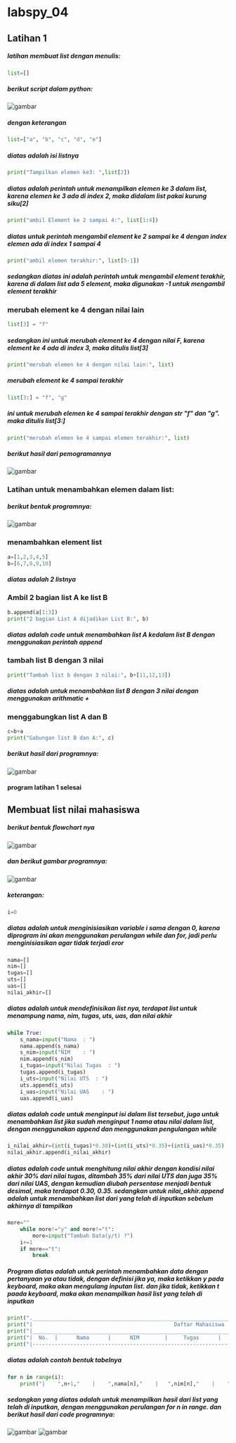 # labspy_04
## Latihan 1
##### latihan membuat list dengan menulis:
```python
list=[]
```
##### berikut script dalam python:
![gambar](ss/ss1.png)

##### dengan keterangan
```python
list=["a", "b", "c", "d", "e"]
```
##### diatas adalah isi listnya
```python
print("Tampilkan elemen ke3: ",list[2])
```
##### diatas adalah perintah untuk menampilkan elemen ke 3 dalam list, karena elemen ke 3 ada di index 2, maka didalam list pakai kurung siku[2]
```python
print("ambil Element ke 2 sampai 4:", list[1:4]) 
```
##### diatas untuk perintah mengambil element ke 2 sampai ke 4 dengan index elemen ada di index 1 sampai 4
```python
print("ambil elemen terakhir:", list[5-1])
```
##### sedangkan diatas ini adalah perintah untuk mengambil element terakhir, karena di dalam list ada 5 element, maka digunakan -1 untuk mengambil element terakhir

### merubah element ke 4 dengan nilai lain
```python
list[3] = "f" 
```
##### sedangkan ini untuk merubah element ke 4 dengan nilai F, karena element ke 4 ada di index 3, maka ditulis list[3]
```python
print("merubah elemen ke 4 dengan nilai lain:", list)
```
##### merubah element ke 4 sampai terakhir
```python
list[3:] = "f", "g" 
```
##### ini untuk merubah elemen ke 4 sampai terakhir dengan str "f" dan "g". maka ditulis list[3:]
```python
print("merubah elemen ke 4 sampai elemen terakhir:", list)
```
##### berikut hasil dari pemogramannya
![gambar](ss/ss3.png)


### Latihan untuk menambahkan elemen dalam list:
##### berikut bentuk programnya:
![gambar](ss/ss2.png)
### menambahkan element list
```python
a=[1,2,3,4,5]
b=[6,7,8,9,10]
```
##### diatas adalah 2 listnya
### Ambil 2 bagian list A ke list B
```python
b.append(a[1:3])
print("2 bagian List A dijadikan List B:", b)
```
##### diatas adalah code untuk menambahkan list A kedalam list B dengan menggunakan perintah append
### tambah list B dengan 3 nilai
```python
print("Tambah list b dengan 3 nilai:", b+[11,12,13])
```
##### diatas adalah untuk menambahkan list B dengan 3 nilai dengan menggunakan arithmatic +
### menggabungkan list A dan B
```python
c=b+a
print("Gabungan list B dan A:", c)
```
##### berikut hasil dari programnya:
![gambar](ss/ss4.png)
#### program latihan 1 selesai

## Membuat list nilai mahasiswa
##### berikut bentuk flowchart nya
![gambar](ss/flowchart.png)
##### dan berikut gambar programnya:
![gambar](ss/ss5.png)
##### keterangan:
```python
i=0
```
##### diatas adalah untuk menginisiasikan variable i sama dengan 0, karena diprogram ini akan menggunakan perulangan while dan for, jadi perlu menginisiasikan agar tidak terjadi eror
```python
nama=[]
nim=[]
tugas=[]
uts=[]
uas=[]
nilai_akhir=[]
```
##### diatas adalah untuk mendefinisikan list nya, terdapat list untuk menampung nama, nim, tugas, uts, uas, dan nilai akhir
```python
while True:
    s_nama=input("Nama  : ")
    nama.append(s_nama)
    s_nim=input("NIM    : ")
    nim.append(s_nim)
    i_tugas=input("Nilai Tugas  : ")
    tugas.append(i_tugas)
    i_uts=input("Nilai UTS  : ")
    uts.append(i_uts)
    i_uas=input("Nilai UAS    : ")
    uas.append(i_uas)
```
##### diatas adalah code untuk menginput isi dalam list tersebut, juga untuk menambahkan list jika sudah menginput 1 nama atau nilai dalam list, dengan menggunakan append dan menggunakan pengulangan while
```python
i_nilai_akhir=(int(i_tugas)*0.30)+(int(i_uts)*0.35)+(int(i_uas)*0.35)
nilai_akhir.append(i_nilai_akhir)
```
##### diatas adalah code untuk menghitung nilai akhir dengan kondisi nilai akhir 30% dari nilai tugas, ditambah 35% dari nilai UTS dan juga 35% dari nilai UAS, dengan kemudian diubah persentase menjadi bentuk desimal, maka terdapat 0.30, 0.35. sedangkan untuk nilai_akhir.append adalah untuk menambahkan list dari yang telah di inputkan sebelum akhirnya di tampilkan
```python
more=""
    while more!="y" and more!="t":
        more=input("Tambah Data(y/t) ?")
    i+=1
    if more=="t":
        break
```
##### Program diatas adalah untuk perintah menambahkan data dengan pertanyaan ya atau tidak, dengan definisi jika ya, maka ketikkan y pada keyboard, maka akan mengulang inputan list. dan jika tidak, ketikkan t paada keyboard, maka akan menampilkan hasil list yang telah di inputkan
``` python
print("._____________________________________________________________________________________________________________.")
print("|                                             Daftar Mahasiswa                                                |")
print("|_____________________________________________________________________________________________________________|")
print("|  No.  |      Nama      |      NIM        |     Tugas      |      UTS      |      UAS      |      Akhir      |")
print("|-------------------------------------------------------------------------------------------------------------|")
```
##### diatas adalah contoh bentuk tabelnya
```python
for n in range(i):
    print("|    ",n+1,"    |    ",nama[n],"    |   ",nim[n],"    |    ",tugas[n],"   |   ",uts[n],"    |    ",uas[n],"    |    ",nilai_akhir[n],"   |")
```
##### sedangkan yang diatas adalah untuk menampilkan hasil dari list yang telah di inputkan, dengan menggunakan perulangan for n in range. dan berikut hasil dari code programnya:
![gambar](ss/ss6.png)
![gambar](ss/ss7_1.png)